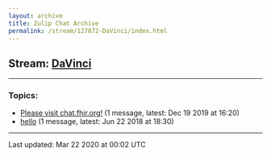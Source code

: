 ```yaml
---
layout: archive
title: Zulip Chat Archive
permalink: /stream/127872-DaVinci/index.html
---
```


## Stream: [DaVinci](https://hl7webmaster.github.io/zulip-hl7-org/stream/127872-DaVinci/index.html)
---

### Topics:

* [Please visit chat.fhir.org!](topic/Please.20visit.20chat.2Efhir.2Eorg!.html) (1 message, latest: Dec 19 2019 at 16:20)
* [hello](topic/hello.html) (1 message, latest: Jun 22 2018 at 18:30)

<hr><p>Last updated: Mar 22 2020 at 00:02 UTC</p>